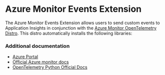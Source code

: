 # Azure Monitor Events Extension

The Azure Monitor Events Extension allows users to send custom events to Application Insights in conjunction with the [Azure Monitor OpenTelemetry Distro](https://learn.microsoft.com/azure/azure-monitor/app/opentelemetry-enable?tabs=python).
This distro automatically installs the following libraries:

### Additional documentation

* [Azure Portal][azure_portal]
* [Official Azure monitor docs][azure_monitor_opentelemetry]
* [OpenTelemetry Python Official Docs][ot_python_docs]

<!-- LINKS -->
[azure_portal]: https://portal.azure.com
[azure_monitor_opentelemetry]: https://learn.microsoft.com/azure/azure-monitor/app/opentelemetry-enable?tabs=python
[ot_python_docs]: https://opentelemetry.io/docs/instrumentation/python/
